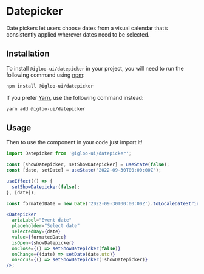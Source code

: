 # Datepicker

Date pickers let users choose dates from a visual calendar that’s consistently applied wherever dates need to be selected.

<Example is="custom" />

<ReferenceLinks is="custom" />

## Installation

To install `@igloo-ui/datepicker` in your project, you will need to run the following command using [npm](https://www.npmjs.com/):

```bash
npm install @igloo-ui/datepicker
```

If you prefer [Yarn](https://classic.yarnpkg.com/en/), use the following command instead:

```bash
yarn add @igloo-ui/datepicker
```

## Usage

Then to use the component in your code just import it!

```jsx
import Datepicker from '@igloo-ui/datepicker';

const [showDatepicker, setShowDatepicker] = useState(false);
const [date, setDate] = useState('2022-09-30T00:00:00Z');

useEffect(() => {
  setShowDatepicker(false);
}, [date]);

const formatedDate = new Date('2022-09-30T00:00:00Z').toLocaleDateString();

<Datepicker
  ariaLabel="Event date"
  placeholder="Select date"
  selectedDay={date}
  value={formatedDate}
  isOpen={showDatepicker}
  onClose={() => setShowDatepicker(false)}
  onChange={(date) => setDate(date.utc)}
  onFocus={() => setShowDatepicker(!showDatepicker)}
/>;
```
